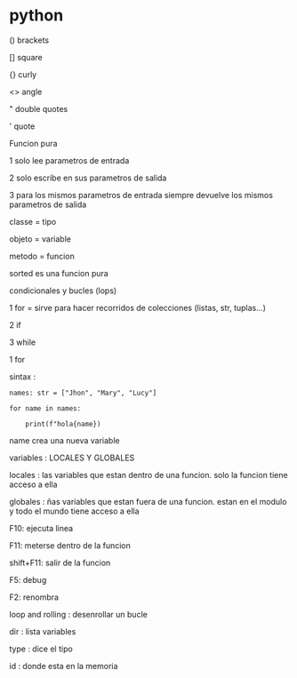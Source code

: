 # python

() brackets 

[] square

{} curly

<> angle

" double quotes

' quote

Funcion pura

1 solo lee parametros de entrada 

2 solo escribe en sus parametros de salida 

3 para los mismos parametros de entrada siempre devuelve los mismos parametros de salida

classe = tipo

objeto = variable

metodo = funcion 

sorted es una funcion pura

condicionales y bucles (lops)

1 for = sirve para hacer recorridos de colecciones (listas, str, tuplas...)

2 if

3 while

1 for   

sintax :

    names: str = ["Jhon", "Mary", "Lucy"]

    for name in names:

        print(f"hola{name})


name crea una nueva variable

variables : LOCALES Y GLOBALES

locales : las variables que estan dentro de una funcion. solo la funcion tiene acceso a ella

globales : ñas variables que estan fuera de una funcion. estan en el modulo y todo el mundo tiene acceso a ella

F10: ejecuta linea

F11: meterse dentro de la funcion

shift+F11: salir de la funcion

F5: debug

F2: renombra

loop and rolling : desenrollar un bucle

dir : lista variables

type : dice el tipo

id :  donde esta en la memoria
